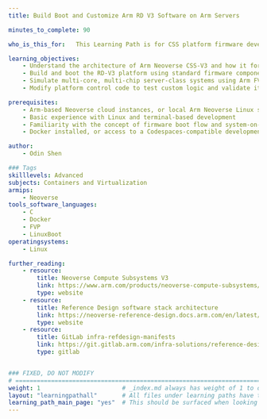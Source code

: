```yaml
---
title: Build Boot and Customize Arm RD V3 Software on Arm Servers

minutes_to_complete: 90

who_is_this_for:   This Learning Path is for CSS platform firmware developers, system architects, and silicon verification engineers working on Arm-based cloud and infrastructure-class systems. You’ll learn how to build, customize, and validate firmware on the RD‑V3 platform using Fixed Virtual Platforms (FVPs) before hardware is available.

learning_objectives: 
    - Understand the architecture of Arm Neoverse CSS‑V3 and how it forms the basis for scalable compute subsystems
    - Build and boot the RD‑V3 platform using standard firmware components like TF‑A, SCP, RSE, and UEFI
    - Simulate multi-core, multi-chip server-class systems using Arm FVP models and interpret boot logs for debugging and validation
    - Modify platform control code to test custom logic and validate it using pre-silicon simulation

prerequisites:
    - Arm-based Neoverse cloud instances, or local Arm Neoverse Linux system with at least 80 GB of storage
    - Basic experience with Linux and terminal-based development
    - Familiarity with the concept of firmware boot flow and system-on-chip (SoC) architecture
    - Docker installed, or access to a Codespaces-compatible development environment

author:
    - Odin Shen

### Tags
skilllevels: Advanced
subjects: Containers and Virtualization
armips:
    - Neoverse
tools_software_languages:
    - C
    - Docker
    - FVP
    - LinuxBoot
operatingsystems:
    - Linux

further_reading:
    - resource:
        title: Neoverse Compute Subsystems V3
        link: https://www.arm.com/products/neoverse-compute-subsystems/css-v3
        type: website
    - resource:
        title: Reference Design software stack architecture
        link: https://neoverse-reference-design.docs.arm.com/en/latest/about/software_stack.html
        type: website
    - resource:
        title: GitLab infra-refdesign-manifests
        link: https://git.gitlab.arm.com/infra-solutions/reference-design/infra-refdesign-manifests
        type: gitlab    


### FIXED, DO NOT MODIFY
# ================================================================================
weight: 1                       # _index.md always has weight of 1 to order correctly
layout: "learningpathall"       # All files under learning paths have this same wrapper
learning_path_main_page: "yes"  # This should be surfaced when looking for related content. Only set for _index.md of learning path content.
---
```

